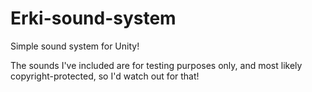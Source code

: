 # Erki-sound-system
Simple sound system for Unity!

The sounds I've included are for testing purposes only, and most likely copyright-protected, so I'd watch out for that!
